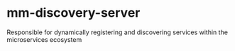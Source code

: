 # mm-discovery-server
Responsible for dynamically registering and discovering services within the microservices ecosystem
